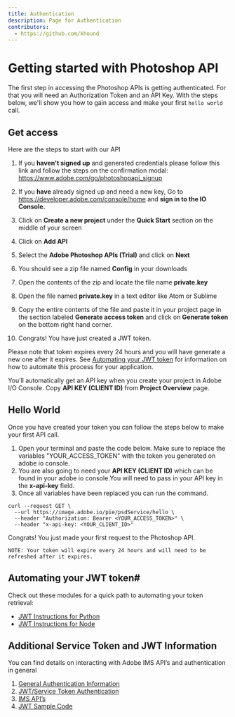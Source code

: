 ```yaml
---
title: Authentication
description: Page for Authentication
contributors:
  - https://github.com/khound
---
```

# Getting started with Photoshop API

The first step in accessing the Photoshop APIs is getting authenticated. For that you will need an Authorization Token and an API Key. With the steps below, we'll show you how to gain access and make your first `hello world` call.

## Get access
Here are the steps to start with our API

1. If you **haven't signed up** and generated credentials please follow this link and follow the steps on the confirmation modal: https://www.adobe.com/go/photoshopapi_signup

1. If you **have** already signed up and need a new key, Go to https://developer.adobe.com/console/home and **sign in to the IO Console.**
1. Click on **Create a new project** under the **Quick Start** section on the middle of your screen
1. Click on **Add API**
1. Select the **Adobe Photoshop APIs (Trial)** and click on **Next**
1. You should see a zip file named **Config** in your downloads
1. Open the contents of the zip and locate the file name **private.key**
1. Open the file named **private.key** in a text editor like Atom or Sublime
1. Copy the entire contents of the file and paste it in your project page in the section labeled **Generate access token** and click on **Generate token** on the bottom right hand corner.
1. Congrats! You have just created a JWT token.

Please note that token expires every 24 hours and you will have generate a new one after it expires. See [Automating your JWT token](/authentication/#automating-your-jwt-token) for information on how to automate this process for your application.

You’ll automatically get an API key when you create your project in Adobe I/O Console. Copy **API KEY (CLIENT ID)** from **Project Overview** page.

## Hello World

Once you have created your token you can follow the steps below to make your first API call.

1. Open your terminal and paste the code below. Make sure to replace the variables "YOUR_ACCESS_TOKEN"  with the token you generated on adobe io console.
1. You are also going to need your  **API KEY (CLIENT ID)** which can be found in your adobe io console.You will need to pass in your API key in the **x-api-key** field.
1. Once all variables have been replaced you can run the command.

``` shell
curl --request GET \
  --url https://image.adobe.io/pie/psdService/hello \
  --header "Authorization: Bearer <YOUR_ACCESS_TOKEN>" \
  --header "x-api-key: <YOUR_CLIENT_ID>"
  ```
Congrats! You just made your first request to the Photoshop API.

`NOTE: Your token will expire every 24 hours and will need to be refreshed after it expires.`

## Automating your JWT token#

Check out these modules for a quick path to automating your token retrieval:

- [JWT Instructions for Python](https://www.datanalyst.info/python/adobe-io-user-management/adobe-io-jwt-authentication-with-python/)
- [JWT Instructions for Node](https://www.npmjs.com/package/@adobe/jwt-auth)

## Additional Service Token and JWT Information

You can find details on interacting with Adobe IMS API’s and authentication in general
1. [General Authentication Information](https://www.adobe.io/authentication/auth-methods.html#!AdobeDocs/adobeio-auth/master/AuthenticationOverview/AuthenticationGuide.md)
2. [JWT/Service Token Authentication](https://www.adobe.io/authentication/auth-methods.html#!AdobeDocs/adobeio-auth/master/JWT/JWT.md)
3. [IMS API’s](https://www.adobe.io/authentication/auth-methods.html#!AdobeDocs/adobeio-auth/master/Resources/IMS.md)
4. [JWT Sample Code](https://github.com/AdobeDocs/cis-photoshop-api-docs/tree/main/sample-code/jwt-sample-app)
